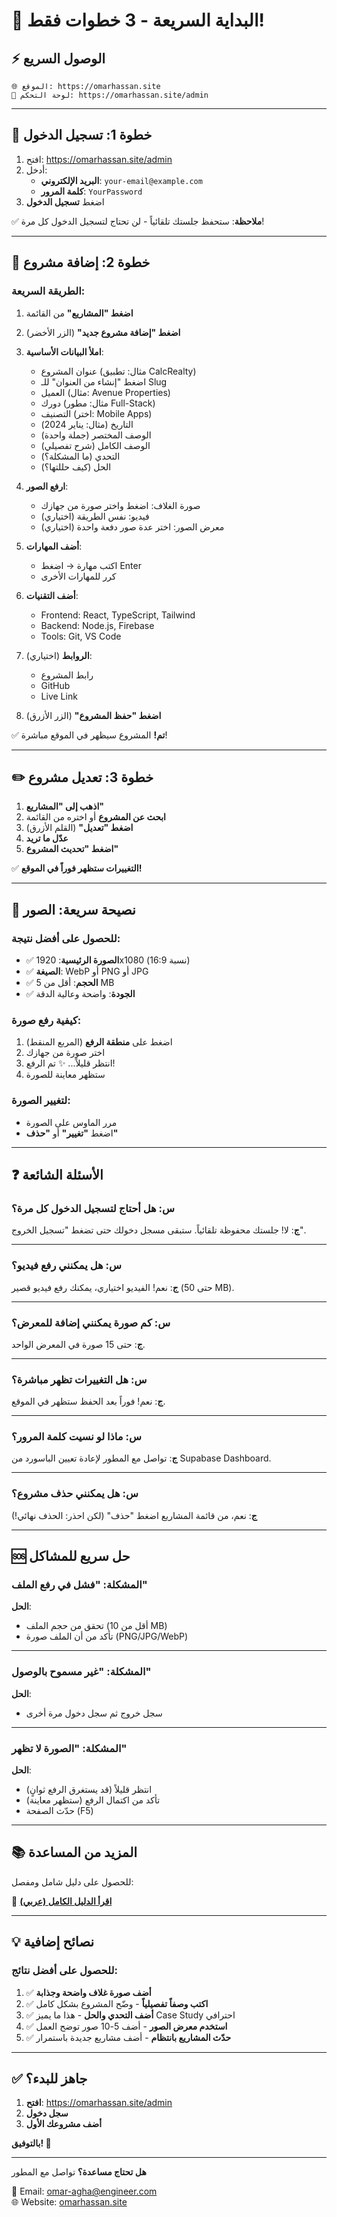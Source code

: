 # 🚀 البداية السريعة - 3 خطوات فقط!

## ⚡ الوصول السريع

```
🌐 الموقع: https://omarhassan.site
🔐 لوحة التحكم: https://omarhassan.site/admin
```

---

## 📝 خطوة 1: تسجيل الدخول

1. افتح: https://omarhassan.site/admin
2. أدخل:
   - **البريد الإلكتروني**: `your-email@example.com`
   - **كلمة المرور**: `YourPassword`
3. اضغط **تسجيل الدخول**

✅ **ملاحظة**: ستحفظ جلستك تلقائياً - لن تحتاج لتسجيل الدخول كل مرة!

---

## 📁 خطوة 2: إضافة مشروع

### الطريقة السريعة:

1. **اضغط "المشاريع"** من القائمة
2. **اضغط "إضافة مشروع جديد"** (الزر الأخضر)
3. **املأ البيانات الأساسية**:
   - عنوان المشروع (مثال: تطبيق CalcRealty)
   - اضغط "إنشاء من العنوان" للـ Slug
   - العميل (مثال: Avenue Properties)
   - دورك (مثال: مطور Full-Stack)
   - التصنيف (اختر: Mobile Apps)
   - التاريخ (مثال: يناير 2024)
   - الوصف المختصر (جملة واحدة)
   - الوصف الكامل (شرح تفصيلي)
   - التحدي (ما المشكلة؟)
   - الحل (كيف حللتها؟)

4. **ارفع الصور**:
   - صورة الغلاف: اضغط واختر صورة من جهازك
   - (اختياري) فيديو: نفس الطريقة
   - (اختياري) معرض الصور: اختر عدة صور دفعة واحدة

5. **أضف المهارات**:
   - اكتب مهارة → اضغط Enter
   - كرر للمهارات الأخرى

6. **أضف التقنيات**:
   - Frontend: React, TypeScript, Tailwind
   - Backend: Node.js, Firebase
   - Tools: Git, VS Code

7. **الروابط** (اختياري):
   - رابط المشروع
   - GitHub
   - Live Link

8. **اضغط "حفظ المشروع"** (الزر الأزرق)

✅ **تم!** المشروع سيظهر في الموقع مباشرة!

---

## ✏️ خطوة 3: تعديل مشروع

1. **اذهب إلى "المشاريع"**
2. **ابحث عن المشروع** أو اختره من القائمة
3. **اضغط "تعديل"** (القلم الأزرق)
4. **عدّل ما تريد**
5. **اضغط "تحديث المشروع"**

✅ **التغييرات ستظهر فوراً في الموقع!**

---

## 🎨 نصيحة سريعة: الصور

### للحصول على أفضل نتيجة:

- ✅ **الصورة الرئيسية**: 1920x1080 (نسبة 16:9)
- ✅ **الصيغة**: WebP أو PNG أو JPG
- ✅ **الحجم**: أقل من 5 MB
- ✅ **الجودة**: واضحة وعالية الدقة

### كيفية رفع صورة:

1. اضغط على **منطقة الرفع** (المربع المنقط)
2. اختر صورة من جهازك
3. انتظر قليلاً... ✨ تم الرفع!
4. ستظهر معاينة للصورة

### لتغيير الصورة:

- مرر الماوس على الصورة
- اضغط **"تغيير"** أو **"حذف"**

---

## ❓ الأسئلة الشائعة

### س: هل أحتاج لتسجيل الدخول كل مرة؟

**ج**: لا! جلستك محفوظة تلقائياً. ستبقى مسجل دخولك حتى تضغط "تسجيل الخروج".

---

### س: هل يمكنني رفع فيديو؟

**ج**: نعم! الفيديو اختياري، يمكنك رفع فيديو قصير (حتى 50 MB).

---

### س: كم صورة يمكنني إضافة للمعرض؟

**ج**: حتى 15 صورة في المعرض الواحد.

---

### س: هل التغييرات تظهر مباشرة؟

**ج**: نعم! فوراً بعد الحفظ ستظهر في الموقع.

---

### س: ماذا لو نسيت كلمة المرور؟

**ج**: تواصل مع المطور لإعادة تعيين الباسورد من Supabase Dashboard.

---

### س: هل يمكنني حذف مشروع؟

**ج**: نعم، من قائمة المشاريع اضغط "حذف" (لكن احذر: الحذف نهائي!)

---

## 🆘 حل سريع للمشاكل

### المشكلة: "فشل في رفع الملف"

**الحل**:
- تحقق من حجم الملف (أقل من 10 MB)
- تأكد من أن الملف صورة (PNG/JPG/WebP)

---

### المشكلة: "غير مسموح بالوصول"

**الحل**:
- سجل خروج ثم سجل دخول مرة أخرى

---

### المشكلة: "الصورة لا تظهر"

**الحل**:
- انتظر قليلاً (قد يستغرق الرفع ثوانٍ)
- تأكد من اكتمال الرفع (ستظهر معاينة)
- حدّث الصفحة (F5)

---

## 📚 المزيد من المساعدة

للحصول على دليل شامل ومفصل:

📖 **[اقرأ الدليل الكامل (عربي)](./ADMIN-COMPLETE-GUIDE-AR.md)**

---

## 💡 نصائح إضافية

### للحصول على أفضل نتائج:

1. ✅ **أضف صورة غلاف واضحة وجذابة**
2. ✅ **اكتب وصفاً تفصيلياً** - وضّح المشروع بشكل كامل
3. ✅ **أضف التحدي والحل** - هذا ما يميز Case Study احترافي
4. ✅ **استخدم معرض الصور** - أضف 5-10 صور توضح العمل
5. ✅ **حدّث المشاريع بانتظام** - أضف مشاريع جديدة باستمرار

---

## ✅ جاهز للبدء؟

1. **افتح**: https://omarhassan.site/admin
2. **سجل دخول**
3. **أضف مشروعك الأول**

**بالتوفيق! 🚀**

---

**هل تحتاج مساعدة؟** تواصل مع المطور

📧 Email: omar-agha@engineer.com  
🌐 Website: [omarhassan.site](https://omarhassan.site)

